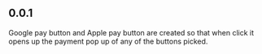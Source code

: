 ## 0.0.1

Google pay button and Apple pay button are created so that when click it opens up the payment pop up
of any of the buttons picked.
